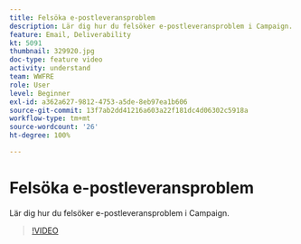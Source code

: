 ```yaml
---
title: Felsöka e-postleveransproblem
description: Lär dig hur du felsöker e-postleveransproblem i Campaign.
feature: Email, Deliverability
kt: 5091
thumbnail: 329920.jpg
doc-type: feature video
activity: understand
team: WWFRE
role: User
level: Beginner
exl-id: a362a627-9812-4753-a5de-8eb97ea1b606
source-git-commit: 13f7ab2dd41216a603a22f181dc4d06302c5918a
workflow-type: tm+mt
source-wordcount: '26'
ht-degree: 100%

---
```


# Felsöka e-postleveransproblem

Lär dig hur du felsöker e-postleveransproblem i Campaign.

>[!VIDEO](https://video.tv.adobe.com/v/329920?quality=12&learn=on)
